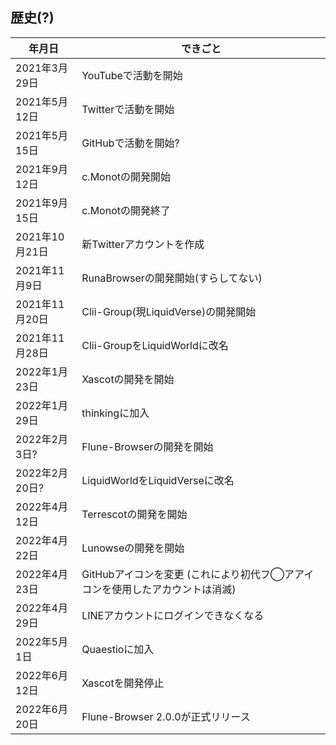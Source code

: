 ## 歴史(?)
|  年月日  |  できごと  |
| ---- | ---- |
|2021年3月29日|YouTubeで活動を開始|
|2021年5月12日|Twitterで活動を開始|
|2021年5月15日|GitHubで活動を開始?|
|2021年9月12日|c.Monotの開発開始|
|2021年9月15日|c.Monotの開発終了|
|2021年10月21日|新Twitterアカウントを作成|
|2021年11月9日|RunaBrowserの開発開始(すらしてない)|
|2021年11月20日|Clii-Group(現LiquidVerse)の開発開始|
|2021年11月28日|Clii-GroupをLiquidWorldに改名|
|2022年1月23日|Xascotの開発を開始|
|2022年1月29日|thinkingに加入|
|2022年2月3日?|Flune-Browserの開発を開始|
|2022年2月20日?|LiquidWorldをLiquidVerseに改名|
|2022年4月12日|Terrescotの開発を開始|
|2022年4月22日|Lunowseの開発を開始|
|2022年4月23日|GitHubアイコンを変更 (これにより初代フ◯アアイコンを使用したアカウントは消滅)|
|2022年4月29日|LINEアカウントにログインできなくなる|
|2022年5月1日|Quaestioに加入|
|2022年6月12日|Xascotを開発停止|
|2022年6月20日|Flune-Browser 2.0.0が正式リリース|
